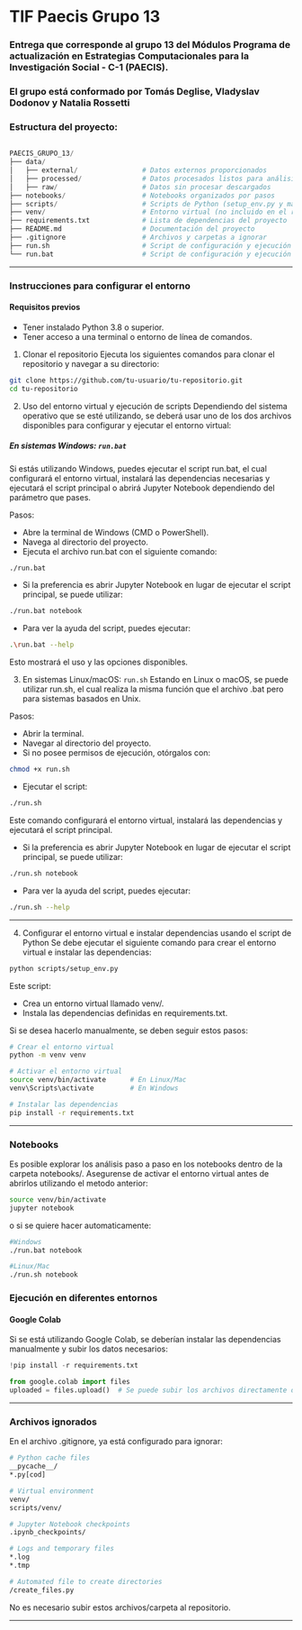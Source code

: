 # TIF Paecis Grupo 13
### Entrega que corresponde al grupo 13 del Módulos Programa de actualización en Estrategias Computacionales para la Investigación Social - C-1 (PAECIS). 
### El grupo está conformado por Tomás Deglise, Vladyslav Dodonov y Natalia Rossetti


### Estructura del proyecto: 

```python

PAECIS_GRUPO_13/
├── data/
│   ├── external/                # Datos externos proporcionados
│   ├── processed/               # Datos procesados listos para análisis
│   ├── raw/                     # Datos sin procesar descargados
├── notebooks/                   # Notebooks organizados por pasos
├── scripts/                     # Scripts de Python (setup_env.py y main_script.py)
├── venv/                        # Entorno virtual (no incluido en el repositorio)
├── requirements.txt             # Lista de dependencias del proyecto
├── README.md                    # Documentación del proyecto
├── .gitignore                   # Archivos y carpetas a ignorar
├── run.sh                       # Script de configuración y ejecución en Linux
└── run.bat                      # Script de configuración y ejecución en Windows
```
----------------------------------------------------------------------------------------------------------------

### Instrucciones para configurar el entorno

#### Requisitos previos
- Tener instalado Python 3.8 o superior.
- Tener acceso a una terminal o entorno de línea de comandos.

1. Clonar el repositorio
Ejecuta los siguientes comandos para clonar el repositorio y navegar a su directorio:

```bash
git clone https://github.com/tu-usuario/tu-repositorio.git
cd tu-repositorio
```

2. Uso del entorno virtual y ejecución de scripts
Dependiendo del sistema operativo que se esté utilizando, se deberá usar uno de los dos archivos disponibles para configurar y ejecutar el entorno virtual:

##### En sistemas Windows: `run.bat`
Si estás utilizando Windows, puedes ejecutar el script run.bat, el cual configurará el entorno virtual, instalará las dependencias necesarias y ejecutará el script principal o abrirá Jupyter Notebook dependiendo del parámetro que pases.

Pasos:
- Abre la terminal de Windows (CMD o PowerShell).
- Navega al directorio del proyecto.
- Ejecuta el archivo run.bat con el siguiente comando:

```bash
./run.bat
```

- Si la preferencia es abrir Jupyter Notebook en lugar de ejecutar el script principal, se puede utilizar:
```bash
./run.bat notebook
```

- Para ver la ayuda del script, puedes ejecutar:
```bash
.\run.bat --help
```
Esto mostrará el uso y las opciones disponibles.

3. En sistemas Linux/macOS: `run.sh`
Estando en Linux o macOS, se puede utilizar run.sh, el cual realiza la misma función que el archivo .bat pero para sistemas basados en Unix.

Pasos:
- Abrir la terminal.
- Navegar al directorio del proyecto.
- Si no posee permisos de ejecución, otórgalos con:
```bash
chmod +x run.sh
```
- Ejecutar el script:
```bash
./run.sh
```
Este comando configurará el entorno virtual, instalará las dependencias y ejecutará el script principal.

- Si la preferencia es abrir Jupyter Notebook en lugar de ejecutar el script principal, se puede utilizar:
```bash
./run.sh notebook
```

- Para ver la ayuda del script, puedes ejecutar:
```bash
./run.sh --help
```
----------------------------------------------------------------------------------------------------------------

4. Configurar el entorno virtual e instalar dependencias usando el script de Python
Se debe ejecutar el siguiente comando para crear el entorno virtual e instalar las dependencias:

```bash
python scripts/setup_env.py
```

Este script:
- Crea un entorno virtual llamado venv/.
- Instala las dependencias definidas en requirements.txt.

Si se desea hacerlo manualmente, se deben seguir estos pasos:
```bash
# Crear el entorno virtual
python -m venv venv

# Activar el entorno virtual
source venv/bin/activate      # En Linux/Mac
venv\Scripts\activate         # En Windows

# Instalar las dependencias
pip install -r requirements.txt
```

----------------------------------------------------------------------------------------------------------------

### Notebooks
Es posible explorar los análisis paso a paso en los notebooks dentro de la carpeta notebooks/. Asegurense de activar el entorno virtual antes de abrirlos utilizando el metodo anterior:

```bash
source venv/bin/activate
jupyter notebook
```
o si se quiere hacer automaticamente: 

```bash
#Windows
./run.bat notebook

#Linux/Mac
./run.sh notebook
```


###  Ejecución en diferentes entornos

#### **Google Colab**
Si se está utilizando Google Colab, se deberían instalar las dependencias manualmente y subir los datos necesarios:
```python
!pip install -r requirements.txt

from google.colab import files
uploaded = files.upload()  # Se puede subir los archivos directamente desde tu computadora
```
----------------------------------------------------------------------------------------------------------------

### Archivos ignorados
En el archivo .gitignore, ya está configurado para ignorar:

```bash
# Python cache files
__pycache__/
*.py[cod]

# Virtual environment
venv/
scripts/venv/

# Jupyter Notebook checkpoints
.ipynb_checkpoints/

# Logs and temporary files
*.log
*.tmp

# Automated file to create directories
/create_files.py
```

No es necesario subir estos archivos/carpeta al repositorio.

----------------------------------------------------------------------------------------------------------------
